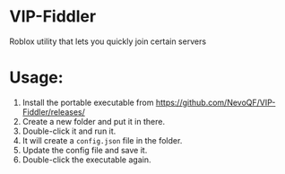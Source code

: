 # VIP-Fiddler
Roblox utility that lets you quickly join certain servers

# Usage:
1. Install the portable executable from https://github.com/NevoQF/VIP-Fiddler/releases/
2. Create a new folder and put it in there.
3. Double-click it and run it.
4. It will create a `config.json` file in the folder.
5. Update the config file and save it.
6. Double-click the executable again.
